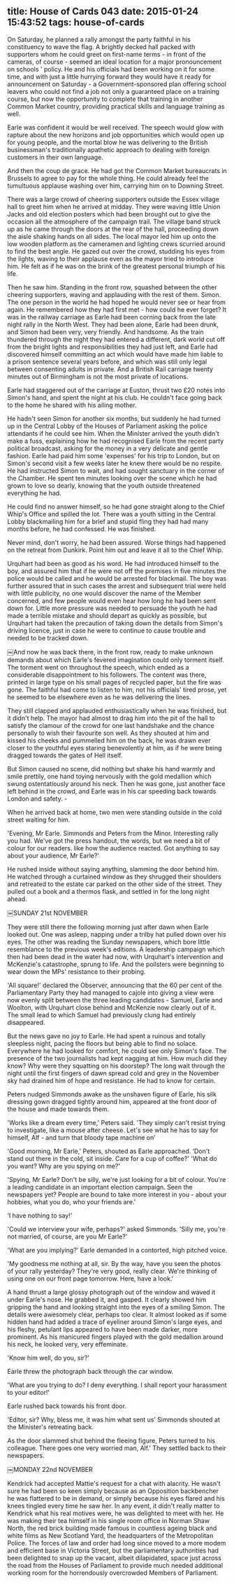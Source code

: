 title: House of Cards 043
date: 2015-01-24 15:43:52
tags: house-of-cards
---

On Saturday, he planned a rally amongst the party faithful in his constituency to wave the flag. A brightly decked hall packed with supporters whom he could greet on first-name terms - in front of the cameras, of course - seemed an ideal location for a major pronouncement on schools ' policy. He and his officials had been working on it for some time, and with just a little hurrying forward they would have it ready for announcement on Saturday - a Government-sponsored plan offering school leavers who could not find a job not only a guaranteed place on a training course, but now the opportunity to complete that training in another Common Market country, providing practical skills and language training as well.

Earle was confident it would be well received. The speech would glow with rapture about the new horizons and job opportunities which would open up for young people, and the mortal blow he was delivering to the British businessman's traditionally apathetic approach to dealing with foreign customers in their own language.

And then the coup de grace. He had got the Common Market bureaucrats in Brussels to agree to pay for the whole thing. He could already feel the tumultuous applause washing over him, carrying him on to Downing Street.

There was a large crowd of cheering supporters outside the Essex village hall to greet him when he arrived at midday. They were waving little Union Jacks and old election posters which had been brought out to give the occasion all the atmosphere of the campaign trail. The village band struck up as he came through the doors at the rear of the hall, proceeding down the aisle shaking hands on all sides. The local mayor led him up onto the low wooden platform as the cameramen and lighting crews scurried around to find the best angle. He gazed out over the crowd, studding his eyes from the lights, waving to their applause even as the mayor tried to introduce him. He felt as if he was on the brink of the greatest personal triumph of his life.

Then he saw him. Standing in the front row, squashed between the other cheering supporters, waving and applauding with the rest of them. Simon. The one person in the world he had hoped he would never see or hear from again. He remembered how they had first met - how could he ever forget? It was in the railway carriage as Earle had been corning back from the late night rally in the North West. They had been alone, Earle had been drunk, and Simon had been very, very friendly. And handsome. As the train thundered through the night they had entered a different, dark world cut off from the bright lights and responsibilities they had just left, and Earle had discovered himself committing an act which would have made him liable to a prison sentence several years before, and which was still only legal between consenting adults in private. And a British Rail carriage twenty minutes out of Birmingham is not the most private of locations.

Earle had staggered out of the carriage at Euston, thrust two £20 notes into Simon's hand, and spent the night at his club. He couldn't face going back to the home he shared with his ailing mother.

He hadn't seen Simon for another six months, but suddenly he had turned up in the Central Lobby of the Houses of Parliament asking the police attendants if he could see him. When the Minister arrived the youth didn't make a fuss, explaining how he had recognised Earle from the recent party political broadcast, asking for the money in a very delicate and gentle fashion. Earle had paid him some 'expenses' for his trip to London, but on Simon's second visit a few weeks later he knew there would be no respite. He had instructed Simon to wait, and had sought sanctuary in the corner of the Chamber. He spent ten minutes looking over the scene which he had grown to love so dearly, knowing that the youth outside threatened everything he had.

He could find no answer himself, so he had gone straight along to the Chief Whip's Office and spilled the lot. There was a youth sitting in the Central Lobby blackmailing him for a brief and stupid fling they had had many months before, he had confessed. He was finished.

Never mind, don't worry, he had been assured. Worse things had happened on the retreat from Dunkirk. Point him out and leave it all to the Chief Whip.

Urquhart had been as good as his word. He had introduced himself to the boy, and assured him that if he were not off the premises in five minutes the police would be called and he would be arrested for blackmail. The boy was further assured that in such cases the arrest and subsequent trial were held with little publicity, no one would discover the name of the Member concerned, and few people would even hear how long he had been sent down for. Little more pressure was needed to persuade the youth he had made a terrible mistake and should depart as quickly as possible, but Urquhart had taken the precaution of taking down the details from Simon's driving licence, just in case he were to continue to cause trouble and needed to be tracked down.

￼And now he was back there, in the front row, ready to make unknown demands about which Earle's fevered imagination could only torment itself. The torment went on throughout the speech, which ended as a considerable disappointment to his followers. The content was there, printed in large type on his small pages of recycled paper, but the fire was gone. The faithful had come to listen to him, not his officials' tired prose, yet he seemed to be elsewhere even as he was delivering the lines.

They still clapped and applauded enthusiastically when he was finished, but it didn't help. The mayor had almost to drag him into the pit of the hall to satisfy the clamour of the crowd for one last handshake and the chance personally to wish their favourite son well. As they shouted at him and kissed his cheeks and pummelled him on the back, he was drawn ever closer to the youthful eyes staring benevolently at him, as if he were being dragged towards the gates of Hell itself.

But Simon caused no scene, did nothing but shake his hand warmly and smile prettily, one hand toying nervously with the gold medallion which swung ostentatiously around his neck. Then he was gone, just another face left behind in the crowd, and Earle was in his car speeding back towards London and safety. -

When he arrived back at home, two men were standing outside in the cold street waiting for him.

'Evening, Mr Earle. Simmonds and Peters from the Minor. Interesting rally you had. We've got the press handout, the words, but we need a bit of colour for our readers. like how the audience reacted. Got anything to say about your audience, Mr Earle?'

He rushed inside without saying anything, slamming the door behind him. He watched through a curtained window as they shrugged their shoulders and retreated to the estate car parked on the other side of the street. They pulled out a book and a thermos flask, and settled in for the long night ahead.

￼SUNDAY 21st NOVEMBER

They were still there the following morning just after dawn when Earle looked out. One was asleep, napping under a trilby hat pulled down over his eyes. The other was reading the Sunday newspapers, which bore little resemblance to the previous week's editions. A leadership campaign which then had been dead in the water had now, with Urquhart's intervention and McKenzie's catastrophe, sprung to life. And the pollsters were beginning to wear down the MPs' resistance to their probing.

'All square!' declared the Observer, announcing that the 60 per cent of the Parliamentary Party they had managed to cajole into giving a view were now evenly split between the three leading candidates - Samuel, Earle and Woolton, with Urquhart close behind and McKenzie now clearly out of it. The small lead to which Samuel had previously clung had entirely disappeared.

But the news gave no joy to Earle. He had spent a ruinous and totally sleepless night, pacing the floors but being able to find no solace. Everywhere he had looked for comfort, he could see only Simon's face. The presence of the two journalists had kept nagging at him. How much did they know? Why were they squatting on his doorstep? The long wait through the night until the first fingers of dawn spread cold and grey in the November sky had drained him of hope and resistance. He had to know for certain.

Peters nudged Simmonds awake as the unshaven figure of Earle, his silk dressing gown dragged tightly around him, appeared at the front door of the house and made towards them.

'Works like a dream every time,' Peters said. 'They simply can't resist trying to investigate, like a mouse after cheese. Let's see what he has to say for himself, Alf - and turn that bloody tape machine on’

'Good morning, Mr Earle,' Peters, shouted as Earle approached. ‘Don't stand out there in the cold, sit inside. Care for a cup of coffee?' 'What do you want? Why are you spying on me?'

'Spying, Mr Earle? Don't be silly, we're just looking for a bit of colour. You're a leading candidate in an important election campaign. Seen the newspapers yet? People are bound to take more interest in you - about your hobbies, what you do, who your friends are.'

‘I have nothing to say!'

'Could we interview your wife, perhaps?' asked Simmonds. 'Silly me, you're not married, of course, are you Mr Earle?'

'What are you implying?' Earle demanded in a contorted, high pitched voice.

'My goodness me nothing at all, sir. By the way, have you seen the photos of your rally yesterday? They're very good, really clear. We're thinking of using one on our front page tomorrow. Here, have a look.'

A hand thrust a large glossy photograph out of the window and waved it under Earle's nose. He grabbed it, and gasped. It clearly showed him gripping the hand and looking straight into the eyes of a smiling Simon. The details were awesomely clear, perhaps too clear. It almost looked as if some hidden hand had added a trace of eyeliner around Simon's large eyes, and his fleshy, petulant lips appeared to have been made darker, more prominent. As his manicured fingers played with the gold medallion around his neck, he looked very, very effeminate.

'Know him well, do you, sir?'

Earle threw the photograph back through the car window.

'What are you trying to do? I deny everything. I shall report your harassment to your editor!'

Earle rushed back towards his front door.

'Editor, sir? Why, bless me, it was him what sent us’ Simmonds shouted at the Minister's retreating back.

As the door slammed shut behind the fleeing figure, Peters turned to his colleague. There goes one very worried man, Alf.' They settled back to their newspapers.

￼MONDAY 22nd NOVEMBER

Kendrick had accepted Mattie's request for a chat with alacrity. He wasn't sure he had been so keen simply because as an Opposition backbencher he was flattered to be in demand, or simply because his eyes flared and his knees tingled every time he saw her. In any event, it didn't really matter to Kendrick what his real motives were, he was delighted to meet with her. He was making their tea himself in his single room office in Norman Shaw North, the red brick building made famous in countless ageing black and white films as New Scotland Yard, the headquarters of the Metropolitan Police. The forces of law and order had long since moved to a more modem and efficient base in Victoria Street, but the parliamentary authorities had been delighted to snap up the vacant, albeit dilapidated, space just across the road from the Houses of Parliament to provide much needed additional working room for the horrendously overcrowded Members of Parliament.

